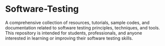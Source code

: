 # Software-Testing
A comprehensive collection of resources, tutorials, sample codes, and documentation related to software testing principles, techniques, and tools. This repository is intended for students, professionals, and anyone interested in learning or improving their software testing skills.
